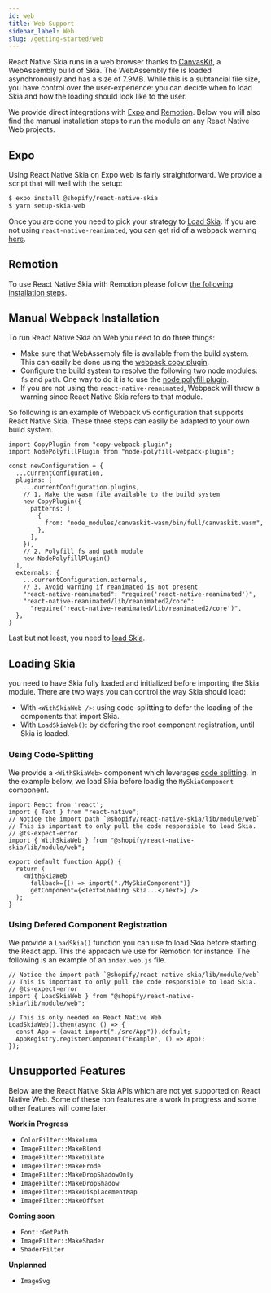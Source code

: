 ```yaml
---
id: web
title: Web Support
sidebar_label: Web
slug: /getting-started/web
---
```


React Native Skia runs in a web browser thanks to [CanvasKit](https://skia.org/docs/user/modules/canvaskit/), a WebAssembly build of Skia.
The WebAssembly file is loaded asynchronously and has a size of 7.9MB.
While this is a subtancial file size, you have control over the user-experience: you can decide when to load Skia and how the loading should look like to the user.

We provide direct integrations with [Expo](#Expo) and [Remotion](#Remotion).
Below you will also find the manual installation steps to run the module on any React Native Web projects.

## Expo

Using React Native Skia on Expo web is fairly straightforward.
We provide a script that will well with the setup:
```bash
$ expo install @shopify/react-native-skia
$ yarn setup-skia-web
```

Once you are done you need to pick your strategy to [Load Skia](#loading-skia).
If you are not using `react-native-reanimated`, you can get rid of a webpack warning [here](#manual-webpack-installation).

## Remotion

To use React Native Skia with Remotion please follow [the following installation steps](https://remotion.dev/skia).

## Manual Webpack Installation

To run React Native Skia on Web you need to do three things:
* Make sure that WebAssembly file is available from the build system. This can easily be done using the [webpack copy plugin](https://webpack.js.org/plugins/copy-webpack-plugin/).
* Configure the build system to resolve the following two node modules: `fs` and `path`. One way to do it is to use the [node polyfill plugin](https://www.npmjs.com/package/node-polyfill-webpack-plugin).
* If you are not using the `react-native-reanimated`, Webpack will throw a warning since React Native Skia refers to that module.

So following is an example of Webpack v5 configuration that supports React Native Skia.
These three steps can easily be adapted to your own build system.

```tsx
import CopyPlugin from "copy-webpack-plugin";
import NodePolyfillPlugin from "node-polyfill-webpack-plugin";

const newConfiguration = {
  ...currentConfiguration,
  plugins: [
    ...currentConfiguration.plugins,
    // 1. Make the wasm file available to the build system
    new CopyPlugin({
      patterns: [
        {
          from: "node_modules/canvaskit-wasm/bin/full/canvaskit.wasm",
        },
      ],
    }),
    // 2. Polyfill fs and path module
    new NodePolyfillPlugin()
  ],
  externals: {
    ...currentConfiguration.externals,
    // 3. Avoid warning if reanimated is not present
    "react-native-reanimated": "require('react-native-reanimated')",
    "react-native-reanimated/lib/reanimated2/core":
      "require('react-native-reanimated/lib/reanimated2/core')",
  },
}
```

Last but not least, you need to [load Skia](#unsupported-features).

## Loading Skia

you need to have Skia fully loaded and initialized before importing the Skia module.
There are two ways you can control the way Skia should load:
* With `<WithSkiaWeb />`: using code-splitting to defer the loading of the components that import Skia.
* With `LoadSkiaWeb()`: by defering the root component registration, until Skia is loaded.

### Using Code-Splitting

We provide a `<WithSkiaWeb>` component which leverages [code splitting](https://reactjs.org/docs/code-splitting.html). In the example below, we load Skia before loadig the `MySkiaComponent` component. 

```tsx
import React from 'react';
import { Text } from "react-native";
// Notice the import path `@shopify/react-native-skia/lib/module/web`
// This is important to only pull the code responsible to load Skia.
// @ts-expect-error
import { WithSkiaWeb } from "@shopify/react-native-skia/lib/module/web";

export default function App() {
  return (
    <WithSkiaWeb
      fallback={() => import("./MySkiaComponent")}
      getComponent={<Text>Loading Skia...</Text>} />
  );
}
```

### Using Defered Component Registration

We provide a `LoadSkia()` function you can use to load Skia before starting the React app.
This the approach we use for Remotion for instance.
The following is an example of an `index.web.js` file.

```tsx
// Notice the import path `@shopify/react-native-skia/lib/module/web`
// This is important to only pull the code responsible to load Skia.
// @ts-expect-error
import { LoadSkiaWeb } from "@shopify/react-native-skia/lib/module/web";

// This is only needed on React Native Web
LoadSkiaWeb().then(async () => {
  const App = (await import("./src/App")).default;
  AppRegistry.registerComponent("Example", () => App);
});
```

## Unsupported Features

Below are the React Native Skia APIs which are not yet supported on React Native Web.
Some of these non features are a work in progress and some other features will come later.

**Work in Progress**

* `ColorFilter::MakeLuma`
* `ImageFilter::MakeBlend`
* `ImageFilter::MakeDilate`
* `ImageFilter::MakeErode`
* `ImageFilter::MakeDropShadowOnly`
* `ImageFilter::MakeDropShadow`
* `ImageFilter::MakeDisplacementMap`
* `ImageFilter::MakeOffset`

**Coming soon**

* `Font::GetPath`
* `ImageFilter::MakeShader`
* `ShaderFilter`

**Unplanned**

* `ImageSvg`
